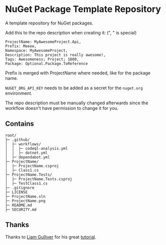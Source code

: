 # NuGet Package Template Repository
A template repository for NuGet packages.

Add this to the repo description when creating it: (", " is special)

    ProjectName: MyAwesomeProject.Api,
    Prefix: Meeee,
    Namespace: MyAwesomeProject,
    Description: This project is really awesome!,
    Tags: Awesomeness; Project; 1000,
    Package: Optional.Package.ToReference

Prefix is merged with ProjectName where needed, like for the package name.

`NUGET_ORG_API_KEY` needs to be added as a secret for the `nuget.org` environment.

The repo description must be manually changed afterwards since the workflow doesn't have permission to change it for you.

## Contains

    root/
    ├─ .github/
    │  ├─ workflows/
    │  │  ├─ codeql-analysis.yml
    │  │  ├─ dotnet.yml
    │  ├─ dependabot.yml
    ├─ ProjectName/
    │  ├─ ProjectName.csproj
    │  ├─ Class1.cs
    ├─ ProjectName.Tests/
    │  ├─ ProjectName.Tests.csproj
    │  ├─ TestClass1.cs
    ├─ .gitignore
    ├─ LICENSE    
    ├─ ProjectName.sln
    ├─ ProjectName.png
    ├─ README.md
    ├─ SECURITY.md
    
## Thanks

Thanks to [Liam Gulliver](https://github.com/lgulliver) for his great [tutorial](https://lgulliver.github.io/dynamically-generate-projects-with-github-templates-and-actions/).

<!--
# UnitedKingdom.Police.Client
[![.NET](https://github.com/mikaeldui/united-kingdom-police-dotnet-client/actions/workflows/dotnet.yml/badge.svg)](https://github.com/mikaeldui/united-kingdom-police-dotnet-client/actions/workflows/dotnet.yml)
[![CodeQL Analysis](https://github.com/mikaeldui/united-kingdom-police-dotnet-client/actions/workflows/codeql-analysis.yml/badge.svg)](https://github.com/mikaeldui/united-kingdom-police-dotnet-client/actions/workflows/codeql-analysis.yml)

This NuGet package is really awesome!

You can install it using the following **.NET CLI** command:

    dotnet add package MikaelDui.UnitedKingdom.Police.Client --version *
-->
